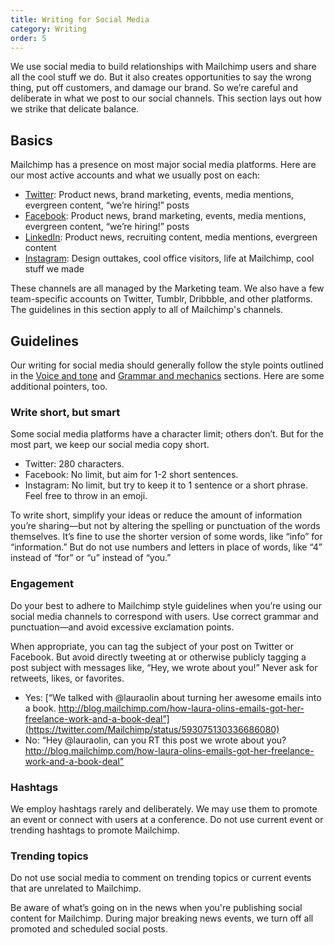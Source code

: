 ```yaml
---
title: Writing for Social Media
category: Writing
order: 5
---
```


We use social media to build relationships with Mailchimp users and share all the cool stuff we do. But it also creates opportunities to say the wrong thing, put off customers, and damage our brand. So we’re careful and deliberate in what we post to our social channels. This section lays out how we strike that delicate balance.

## Basics

Mailchimp has a presence on most major social media platforms. Here are our most active accounts and what we usually post on each:

- [Twitter](http://twitter.com/mailchimp): Product news, brand marketing, events, media mentions, evergreen content, “we’re hiring!” posts
- [Facebook](http://facebook.com/mailchimp): Product news, brand marketing, events, media mentions, evergreen content,  “we’re hiring!” posts
- [LinkedIn](http://linkedin.com/company/mailchimp): Product news, recruiting content, media mentions, evergreen content
- [Instagram](http://instagram.com/mailchimp): Design outtakes, cool office visitors, life at Mailchimp, cool stuff we made

These channels are all managed by the Marketing team. We also have a few team-specific accounts on Twitter, Tumblr, Dribbble, and other platforms. The guidelines in this section apply to all of Mailchimp's channels.

## Guidelines

Our writing for social media should generally follow the style points outlined in the [Voice and tone](/basics/02-voice-and-tone.html) and [Grammar and mechanics](/basics/04-grammar-and-mechanics.html) sections. Here are some additional pointers, too.

### Write short, but smart

Some social media platforms have a character limit; others don’t. But for the most part, we keep our social media copy short.

- Twitter: 280 characters.
- Facebook: No limit, but aim for 1-2 short sentences.
- Instagram: No limit, but try to keep it to 1 sentence or a short phrase. Feel free to throw in an emoji.

To write short, simplify your ideas or reduce the amount of information you’re sharing—but not by altering the spelling or punctuation of the words themselves. It’s fine to use the shorter version of some words, like “info” for “information.” But do not use numbers and letters in place of words, like “4” instead of “for” or “u” instead of “you.”

### Engagement

Do your best to adhere to Mailchimp style guidelines when you’re using our social media channels to correspond with users. Use correct grammar and punctuation—and avoid excessive exclamation points.

When appropriate, you can tag the subject of your post on Twitter or Facebook. But avoid directly tweeting at or otherwise publicly tagging a post subject with messages like, “Hey, we wrote about you!” Never ask for retweets, likes, or favorites.

- Yes: [“We talked with @lauraolin about turning her awesome emails into a book. http://blog.mailchimp.com/how-laura-olins-emails-got-her-freelance-work-and-a-book-deal”](https://twitter.com/Mailchimp/status/593075130336686080)
- No: “Hey @lauraolin, can you RT this post we wrote about you? http://blog.mailchimp.com/how-laura-olins-emails-got-her-freelance-work-and-a-book-deal”

### Hashtags

We employ hashtags rarely and deliberately. We may use them to promote an event or connect with users at a conference. Do not use current event or trending hashtags to promote Mailchimp.

### Trending topics

Do not use social media to comment on trending topics or current events that are unrelated to Mailchimp.

Be aware of what’s going on in the news when you're publishing social content for Mailchimp. During major breaking news events, we turn off all promoted and scheduled social posts.
